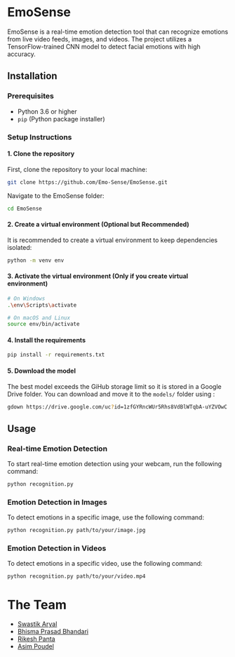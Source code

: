 # EmoSense

EmoSense is a real-time emotion detection tool that can recognize emotions from live video feeds, images, and videos. The project utilizes a TensorFlow-trained CNN model to detect facial emotions with high accuracy.

## Installation

### Prerequisites

- Python 3.6 or higher
- `pip` (Python package installer)

### Setup Instructions

#### 1. Clone the repository

First, clone the repository to your local machine:

```sh
git clone https://github.com/Emo-Sense/EmoSense.git

```
Navigate to the EmoSense folder:
```sh
cd EmoSense
```

#### 2. Create a virtual environment (Optional but Recommended)

It is recommended to create a virtual environment to keep dependencies isolated:
```sh
python -m venv env
```

#### 3. Activate the virtual environment (Only if you create virtual environment)

```sh
# On Windows
.\env\Scripts\activate

# On macOS and Linux
source env/bin/activate
```

#### 4. Install the requirements

```sh
pip install -r requirements.txt
```

#### 5. Download the model

The best model exceeds the GiHub storage limit so it is stored in a Google Drive folder. You can download and move it to the ```models/``` folder using :

```sh
gdown https://drive.google.com/uc?id=1zfGYRncWUr5Rhs8VdBlWTqbA-uYZVOwC -O models/emosense_model_82.h5
```

## Usage

### Real-time Emotion Detection
To start real-time emotion detection using your webcam, run the following command:

```sh
python recognition.py
```
### Emotion Detection in Images
To detect emotions in a specific image, use the following command:

```sh
python recognition.py path/to/your/image.jpg
```
### Emotion Detection in Videos
To detect emotions in a specific video, use the following command:

```sh
python recognition.py path/to/your/video.mp4
```


# The Team

- [Swastik Aryal](https://github.com/Swastik-Aryal)
- [Bhisma Prasad Bhandari](https://github.com/DontHash)
- [Rikesh Panta](https://github.com/RiCEmare)
- [Asim Poudel](https://www.github.com/octokatherine)


